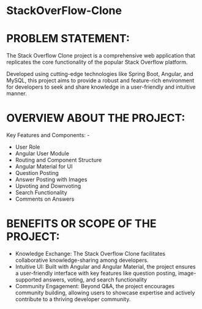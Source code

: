 # StackOverFlow-Clone

#  PROBLEM STATEMENT: 
The Stack Overflow Clone project is a comprehensive web application that replicates the  core functionality of the popular Stack Overflow platform. 

Developed using cutting-edge technologies like Spring Boot, Angular, and MySQL, this project aims to provide a robust and feature-rich environment for developers to seek and share knowledge in a user-friendly and intuitive manner. 

#  OVERVIEW ABOUT THE PROJECT: 
Key Features and Components: - 
+  User Role
+  Angular User Module
+  Routing and Component Structure
+  Angular Material for  UI
+  Question Posting
+  Answer Posting with Images
+  Upvoting and Downvoting
+  Search  Functionality
+  Comments on Answers 

#  BENEFITS OR SCOPE OF THE PROJECT: 
+  Knowledge Exchange: The Stack Overflow Clone facilitates collaborative knowledge-sharing among developers.
+  Intuitive UI: Built with Angular and Angular Material, the project ensures a user-friendly interface with key features like question posting, image-supported answers, voting, and search functionality
+  Community Engagement: Beyond Q&A, the project encourages community building, allowing users to showcase expertise and actively contribute to a thriving developer community. 
